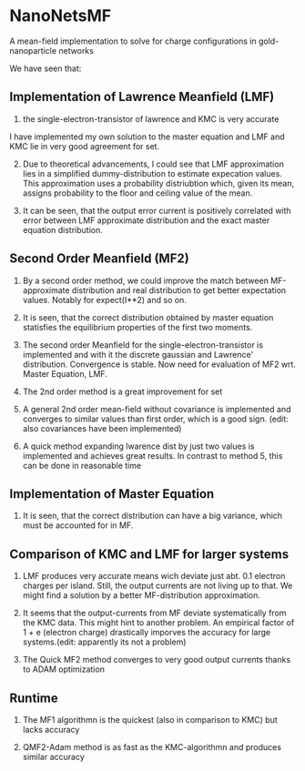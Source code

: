 # NanoNetsMF
A mean-field implementation to solve for charge configurations in gold-nanoparticle networks


We have seen that:

## Implementation of Lawrence Meanfield (LMF)

1. the single-electron-transistor of lawrence and KMC is very accurate

I have implemented my own solution to the master equation and LMF and KMC lie in very good agreement for set.

2. Due to theoretical advancements, I could see that LMF approximation lies in a simplified dummy-distribution to estimate expecation values. This approximation uses a probability distriubtion which, given its mean, assigns probability to the floor and ceiling value of the mean.

3. It can be seen, that the output error current is positively correlated with error between LMF approximate distribution and the exact master equation distribution.

## Second Order Meanfield (MF2)

1. By a second order method, we could improve the match between MF-approximate distribution and real distribution to get better expectation values. Notably for expect(I**2) and so on.

2. It is seen, that the correct distribution obtained by master equation statisfies the equilibrium properties of the first two moments.

3. The second order Meanfield for the single-electron-transistor is implemented and with it the discrete gaussian and Lawrence' distribution. Convergence is stable. Now need for evaluation of MF2 wrt. Master Equation, LMF.

4. The 2nd order method is a great improvement for set

5. A general 2nd order mean-field without covariance is implemented and converges to similar values than first order, which is a good sign. (edit: also covariances have been implemented)

6. A quick method expanding lwarence dist by just two values is implemented and achieves great results. In contrast to method 5, this can be done in reasonable time


## Implementation of Master Equation

1. It is seen, that the correct distribution can have a big variance, which must be accounted for in MF.

## Comparison of KMC and LMF for larger systems

1. LMF produces very accurate means wich deviate just abt. 0.1 electron charges per island. Still, the output currents are not living up to that. We might find a solution by a better MF-distribution approximation.

2. It seems that the output-currents from MF deviate systematically from the KMC data. This might hint to another problem. An empirical factor of 1 + e (electron charge) drastically imporves the accuracy for large systems.(edit: apparently its not a problem)

3. The Quick MF2 method converges to very good output currents thanks to ADAM optimization

## Runtime

1. The MF1 algorithmn is the quickest (also in comparison to KMC) but lacks accuracy

2. QMF2-Adam method is as fast as the KMC-algorithmn and produces similar accuracy